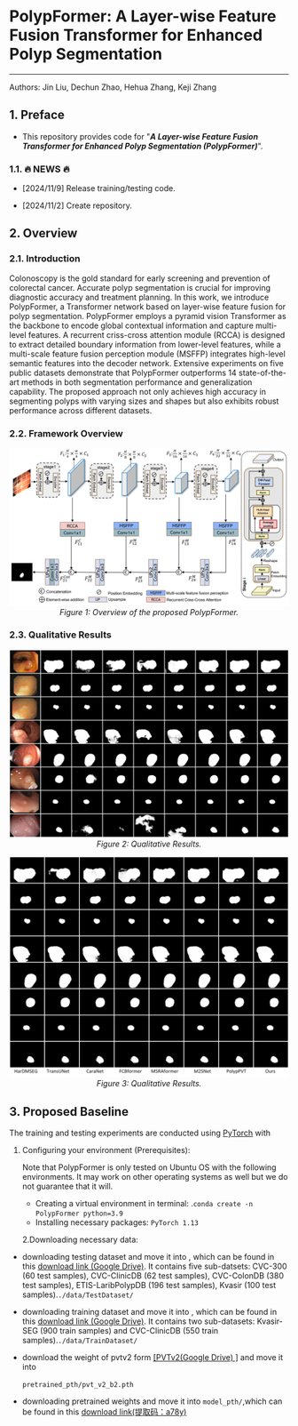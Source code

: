 # PolypFormer: A Layer-wise Feature Fusion Transformer for Enhanced Polyp Segmentation

------
Authors: Jin Liu, Dechun Zhao, Hehua Zhang, Keji Zhang 

## 1. Preface
- This repository provides code for "_**A Layer-wise Feature Fusion Transformer for Enhanced Polyp Segmentation (PolypFormer)**_". 


### 1.1. :fire: NEWS :fire:

- [2024/11/9] Release training/testing code.

- [2024/11/2] Create repository.

## 2. Overview

###  2.1. Introduction
Colonoscopy is the gold standard for early screening and prevention of colorectal cancer. Accurate polyp segmentation is crucial for improving diagnostic accuracy and treatment planning. In this work, we introduce PolypFormer, a Transformer network based on layer-wise feature fusion for polyp segmentation. PolypFormer employs a pyramid vision Transformer as the backbone to encode global contextual information and capture multi-level features. A recurrent criss-cross attention module (RCCA) is designed to extract detailed boundary information from lower-level features, while a multi-scale feature fusion perception module (MSFFP) integrates high-level semantic features into the decoder network. Extensive experiments on five public datasets demonstrate that PolypFormer outperforms 14 state-of-the-art methods in both segmentation performance and generalization capability. The proposed approach not only achieves high accuracy in segmenting polyps with varying sizes and shapes but also exhibits robust performance across different datasets.
### 2.2. Framework Overview

<p align="center">
    <img src="imgs/framework.png"/> <br />
    <em> 
    Figure 1: Overview of the proposed PolypFormer.
    </em>
</p>


### 2.3. Qualitative Results

<p align="center">
    <img src="imgs/qualitative_result_1.png"/> <br />
    <em> 
    Figure 2: Qualitative Results.
    </em>
</p>
<p align="center">
    <img src="imgs/qualitative_result_2.png"/> <br />
    <em> 
    Figure 3: Qualitative Results.
    </em>
</p>



## 3. Proposed Baseline

The training and testing experiments are conducted using [PyTorch](https://github.com/pytorch/pytorch) with 

1. Configuring your environment (Prerequisites):

   Note that PolypFormer is only tested on Ubuntu OS with the following environments. It may work on other operating systems as well but we do not guarantee that it will.

   - Creating a virtual environment in terminal: .`conda create -n PolypFormer python=3.9`
   - Installing necessary packages: `PyTorch 1.13`

   2.Downloading necessary data:

- downloading testing dataset and move it into , which can be found in this [download link (Google Drive)](https://drive.google.com/file/d/1lODorfB33jbd-im-qrtUgWnZXxB94F55/view?usp=sharing). It contains five sub-datsets: CVC-300 (60 test samples), CVC-ClinicDB (62 test samples), CVC-ColonDB (380 test samples), ETIS-LaribPolypDB (196 test samples), Kvasir (100 test samples).`./data/TestDataset/`

- downloading training dataset and move it into , which can be found in this [download link  (Google Drive)](https://drive.google.com/file/d/1o8OfBvYE6K-EpDyvzsmMPndnUMwb540R/view?usp=sharing). It contains two sub-datasets: Kvasir-SEG (900 train samples) and CVC-ClinicDB (550 train samples).`./data/TrainDataset/`

- download the weight of pvtv2 form [[PVTv2(Google Drive) ]](https://github.com/whai362/PVT/releases/tag/v2) and move it into

  `pretrained_pth/pvt_v2_b2.pth`

- downloading pretrained weights and move it into `model_pth/`,which can be found in this [download link(提取码：a78y)](https://pan.baidu.com/s/19eb29-nh77Aqjxm5DIaBVg?pwd=a78y )

 




